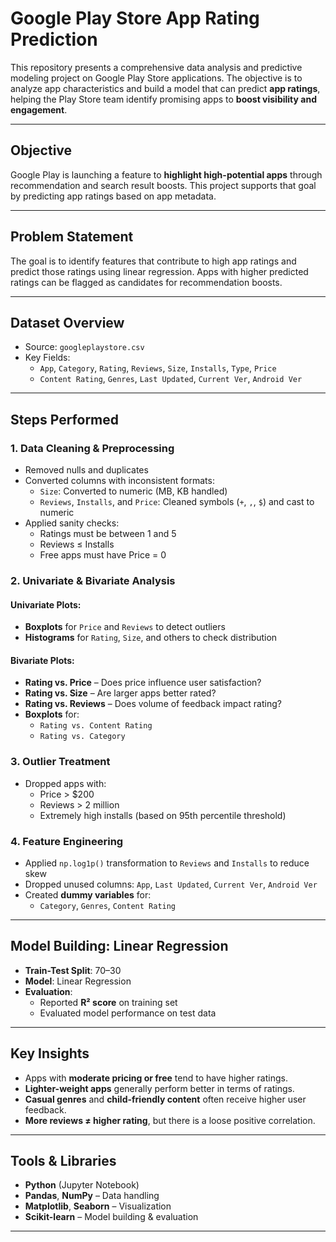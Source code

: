 
# Google Play Store App Rating Prediction

This repository presents a comprehensive data analysis and predictive modeling project on Google Play Store applications. The objective is to analyze app characteristics and build a model that can predict **app ratings**, helping the Play Store team identify promising apps to **boost visibility and engagement**.

---

## Objective

Google Play is launching a feature to **highlight high-potential apps** through recommendation and search result boosts. This project supports that goal by predicting app ratings based on app metadata.

---

## Problem Statement

The goal is to identify features that contribute to high app ratings and predict those ratings using linear regression. Apps with higher predicted ratings can be flagged as candidates for recommendation boosts.

---

## Dataset Overview

- Source: `googleplaystore.csv`
- Key Fields:
  - `App`, `Category`, `Rating`, `Reviews`, `Size`, `Installs`, `Type`, `Price`
  - `Content Rating`, `Genres`, `Last Updated`, `Current Ver`, `Android Ver`

---

## Steps Performed

### 1. Data Cleaning & Preprocessing

- Removed nulls and duplicates
- Converted columns with inconsistent formats:
  - `Size`: Converted to numeric (MB, KB handled)
  - `Reviews`, `Installs`, and `Price`: Cleaned symbols (`+`, `,`, `$`) and cast to numeric
- Applied sanity checks:
  - Ratings must be between 1 and 5
  - Reviews ≤ Installs
  - Free apps must have Price = 0

### 2. Univariate & Bivariate Analysis

#### Univariate Plots:
- **Boxplots** for `Price` and `Reviews` to detect outliers
- **Histograms** for `Rating`, `Size`, and others to check distribution

#### Bivariate Plots:
- **Rating vs. Price** – Does price influence user satisfaction?
- **Rating vs. Size** – Are larger apps better rated?
- **Rating vs. Reviews** – Does volume of feedback impact rating?
- **Boxplots** for:
  - `Rating vs. Content Rating`
  - `Rating vs. Category`

### 3. Outlier Treatment

- Dropped apps with:
  - Price > $200
  - Reviews > 2 million
  - Extremely high installs (based on 95th percentile threshold)

### 4. Feature Engineering

- Applied `np.log1p()` transformation to `Reviews` and `Installs` to reduce skew
- Dropped unused columns: `App`, `Last Updated`, `Current Ver`, `Android Ver`
- Created **dummy variables** for:
  - `Category`, `Genres`, `Content Rating`

---

##  Model Building: Linear Regression

- **Train-Test Split**: 70–30
- **Model**: Linear Regression
- **Evaluation**:
  - Reported **R² score** on training set
  - Evaluated model performance on test data

---

##  Key Insights

- Apps with **moderate pricing or free** tend to have higher ratings.
- **Lighter-weight apps** generally perform better in terms of ratings.
- **Casual genres** and **child-friendly content** often receive higher user feedback.
- **More reviews ≠ higher rating**, but there is a loose positive correlation.

---

##  Tools & Libraries

- **Python** (Jupyter Notebook)
- **Pandas**, **NumPy** – Data handling
- **Matplotlib**, **Seaborn** – Visualization
- **Scikit-learn** – Model building & evaluation

---

